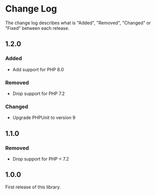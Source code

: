 # Change Log

The change log describes what is "Added", "Removed", "Changed" or "Fixed" between each release.

## 1.2.0

### Added

- Add support for PHP 8.0

### Removed

- Drop support for PHP 7.2

### Changed

- Upgrade PHPUnit to version 9

## 1.1.0

### Removed

- Drop support for PHP < 7.2

## 1.0.0

First release of this library.
